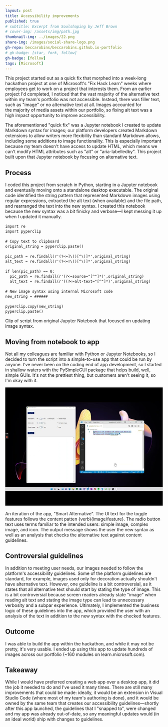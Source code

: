 ```yaml
---
layout: post
title: Accessibility improvements
published: true
# subtitle: Excerpt from Soulshaping by Jeff Brown
# cover-img: /assets/img/path.jpg
thumbnail-img: ../images/22.png
share-img: /images/social-share-logo.png
gh-repo: beccarobins/beccarobins.github.io-portfolio
# gh-badge: [star, fork, follow]
gh-badge: [follow]
tags: [Microsoft]
---
```


This project started out as a quick fix that morphed into a week-long hackathon project at one of Microsoft's "Fix Hack Learn" weeks where employees get to work on a project that interests them. ​​​​​​​From an earlier project I'd completed, I noticed that the vast majority of the alternative text within my team's portfolio was not accessible. Instead, there was filler text, such as "image" or no alternative text at all. Images accounted for the majority of media assets within our portfolio, so fixing alt text was a high impact opportunity to improve accessibility.

The aforementioned "quick fix" was a Jupyter notebook I created to update Markdown syntax for images; our platform developers created Markdown extensions to allow writers more flexibility than standard Markdown allows, including some additions to image functionality. This is especially important because my team doesn't have access to update HTML, which means we can't modify HTML attributes such as "alt" or "aria-labelledby". This project built upon that Jupyter notebook by focusing on alternative text.

## Process
I coded this project from scratch in Python, starting in a Jupyter notebook and eventually moving onto a standalone desktop executable. The original code identified the string pattern that represented Markdown images using regular expressions, extracted the alt text (when available) and the file path, and rearranged the text into the new syntax. I created this notebook because the new syntax was a bit finicky and verbose—I kept messing it up when I updated it manually.

```
import re
import pyperclip

# Copy text to clipboard
original_string = pyperclip.paste()

pic_path = re.findall(r'(?<=]\()[^\)]*',original_string)
alt_text = re.findall(r'(?<=!\()[^\)]*',original_string)

if len(pic_path) == 0:
  pic_path = re.findall(r'(?<=source="[^"]*)',original_string)
  alt_text = re.findall(r'((?<=alt-text="[^"]*)',original_string)

# New image syntax using internal Microsoft code
new_string = ######

pyperclip.copy(new_string)
pyperclip.paste()
```
<figcaption  class="caption">Clip of script from original Jupyter Notebook that focused on updating image syntax.</figcaption>

## Moving from notebook to app
Not all my colleagues are familiar with Python or Jupyter Notebooks, so I decided to turn the script into a simple-to-use app that could be run by anyone. I've never been on the coding end of app development, so I started in shallow waters with the PySimpleGUI package that helps build, well, simple GUIs. It's not the prettiest thing, but customers aren't seeing it, so I'm okay with it.

<a class = "center" href="https://www.youtube.com/watch?v=8aE4JO4ld4g" target="_blank"><img src="../images/Smart%20Alternative%20prototype%20FHL%20page%20-%20thumbnail.jpg" alt="HTML tutorial"></a>

<figcaption  class="caption">An iteration of the app, "Smart Alternative". The UI text for the toggle features follows the content patten {verb){image/feature}. The radio button text uses terms familiar to the intended users: simple image, complex image, and icon. The output message shows the user the new syntax as well as an analysis that checks the alternative text against content guidelines.</figcaption>

## Controversial guidelines
In addition to meeting user needs, our images needed to follow the platform's accessibility guidelines. Some of the platform guidelines are standard, for example, images used only for decoration actually shouldn't have alternative text. However, one guideline is a bit controversial, as it states that all alternative text should start by stating the type of image. This is a bit controversial because screen readers already state "image" when reading alt text and stating the image type can lead to unnecessary verbosity and a subpar experience. Ultimately, I implemented the business logic of these guidelines into the app, which provided the user with an analysis of the text in addition to the new syntax with the checked features.

## Outcome
I was able to build the app within the hackathon, and while it may not be pretty, it's very usable. I ended up using this app to update hundreds of images across our portfolio (~160 modules on learn.microsoft.com).

## Takeaway
While I would have preferred creating a web app over a desktop app, it did the job it needed to do and I've used it many times. There are still many improvements that could be made: ideally, it would be an extension in Visual Studio Code (where most of my team's authoring is done), and it would be owned by the same team that creates our accessibility guidelines—shortly after this app launched, the guidelines that I "snapped to", were changed and my app was already out-of-date, so any meaningful updates would (in an ideal world) ship with changes to guidelines.

